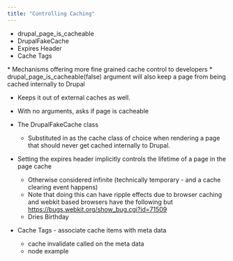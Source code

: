 ```yaml
---
title: "Controlling Caching"
---
```


* drupal_page_is_cacheable
* DrupalFakeCache
* Expires Header
* Cache Tags

<div markdown="markdown" class="presenter-note">
* Mechanisms offering more fine grained cache control to developers
* drupal_page_is_cacheable(false) argument will also keep a page from being cached internally to Drupal

  * Keeps it out of external caches as well.
  * With no arguments, asks if page is cacheable
* The DrupalFakeCache class 

  * Substituted in as the cache class of choice when rendering a page that should never get cached internally to Drupal.
* Setting the expires header implicitly controls the lifetime of a page in the page cache

  * Otherwise considered infinite (technically temporary - and a cache clearing event happens)
  * Note that doing this can have ripple effects due to browser caching and webkit based browsers have the following but https://bugs.webkit.org/show_bug.cgi?id=71509
  * Dries Birthday
* Cache Tags - associate cache items with meta data

  * cache invalidate called on the meta data
  * node example
</div>